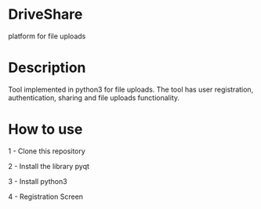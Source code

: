 # DriveShare
platform for file uploads

# Description
Tool implemented in python3 for file uploads. The tool has user registration, authentication, sharing and file uploads functionality.
# How to use
1 - Clone this repository

2 - Install the library pyqt

3 - Install python3

4 - Registration Screen

